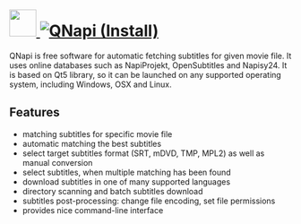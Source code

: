 # [<img src="https://cdn.jsdelivr.net/gh/AdmiringWorm/chocolatey-packages@4b3737a1629d626cc6c256573ed26feb6054be03/automatic/qnapi/icons/128x128.png" height="48" width="48" /> ![QNapi (Install)](<https://img.shields.io/chocolatey/v/qnapi.install.svg?label=QNapi%20(Install)&style=for-the-badge>)](https://chocolatey.org/packages/qnapi.install)

QNapi is free software for automatic fetching subtitles for given movie file. It uses online databases such as NapiProjekt, OpenSubtitles and Napisy24. It is based on Qt5 library, so it can be launched on any supported operating system, including Windows, OSX and Linux.

## Features

- matching subtitles for specific movie file
- automatic matching the best subtitles
- select target subtitles format (SRT, mDVD, TMP, MPL2) as well as manual conversion
- select subtitles, when multiple matching has been found
- download subtitles in one of many supported languages
- directory scanning and batch subtitles download
- subtitles post-processing: change file encoding, set file permissions
- provides nice command-line interface
